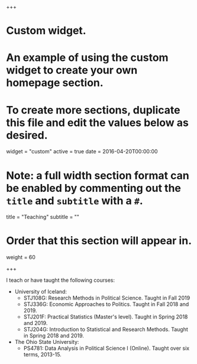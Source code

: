 +++
# Custom widget.
# An example of using the custom widget to create your own homepage section.
# To create more sections, duplicate this file and edit the values below as desired.
widget = "custom"
active = true
date = 2016-04-20T00:00:00

# Note: a full width section format can be enabled by commenting out the `title` and `subtitle` with a `#`.
title = "Teaching"
subtitle = ""

# Order that this section will appear in.
weight = 60

+++

I teach or have taught the following courses:

* University of Iceland:
    - STJ108G: Research Methods in Political Science. Taught in Fall 2019
    - STJ336G: Economic Approaches to Politics. Taught in Fall 2018 and 2019.
    - STJ201F: Practical Statistics (Master's level). Taught in Spring 2018 and 2019.
    - STJ204G: Introduction to Statistical and Research Methods. Taught in Spring 2018 and 2019.
* The Ohio State University:
    - PS4781: Data Analysis in Political Science I (Online). Taught over six terms, 2013-15.
